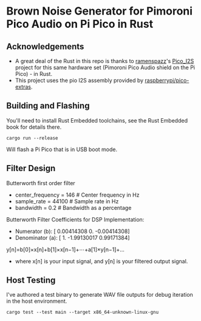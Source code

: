 # Brown Noise Generator for Pimoroni Pico Audio on Pi Pico in Rust

## Acknowledgements

- A great deal of the Rust in this repo is thanks to [ramenspazz](https://github.com/ramenspazz)'s [Pico_I2S](https://github.com/ramenspazz/Pico_I2S) project for this same hardware set (Pimoroni Pico Audio shield on the Pi Pico) - in Rust.
- This project uses the pio I2S assembly provided by [raspberrypi/pico-extras](https://raw.githubusercontent.com/raspberrypi/pico-extras/master/src/rp2_common/pico_audio_i2s/audio_i2s.pio).

## Building and Flashing

You'll need to install Rust Embedded toolchains, see the Rust Embedded book for details there.

```
cargo run --release
```

Will flash a Pi Pico that is in USB boot mode.

## Filter Design

Butterworth first order filter

- center_frequency = 146 # Center frequency in Hz
- sample_rate = 44100    # Sample rate in Hz
- bandwidth = 0.2        # Bandwidth as a percentage

Butterworth Filter Coefficients for DSP Implementation:
- Numerator (b):  [ 0.00414308  0.         -0.00414308]
- Denominator (a):  [ 1.         -1.99130017  0.99171384]

y[n]=b[0]×x[n]+b[1]×x[n−1]+⋯+a[1]×y[n−1]+…
- where x[n] is your input signal, and y[n] is your filtered output signal.

## Host Testing

I've authored a test binary to generate WAV file outputs for debug iteration in the host environment.

```
cargo test --test main --target x86_64-unknown-linux-gnu
```
